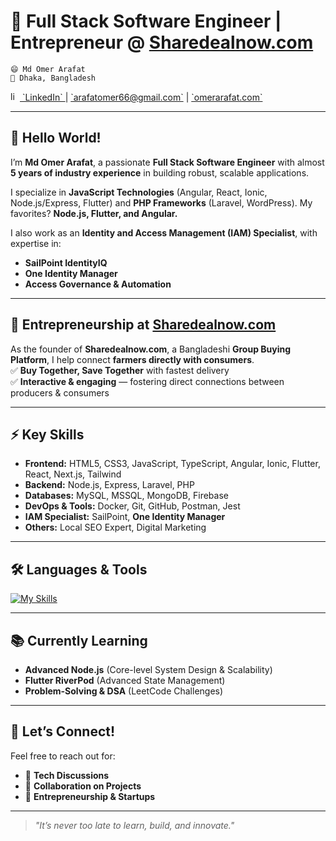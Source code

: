# 🔭 Full Stack Software Engineer | Entrepreneur @ [Sharedealnow.com](https://Sharedealnow.com)

`😄 Md Omer Arafat`  
`🌱 Dhaka, Bangladesh`

<a href="https://www.linkedin.com/in/arafatomer66/" target="_blank">
  <img src="https://avatars3.githubusercontent.com/u/357098" width="15" height="15" alt="linkedin logo"/> `LinkedIn`
</a> | <a href="mailto:arafatomer66@gmail.com">`arafatomer66@gmail.com`</a> | <a href="http://omerarafat.com">`omerarafat.com`</a>

---

## 👋 Hello World!  

I’m **Md Omer Arafat**, a passionate **Full Stack Software Engineer** with almost **5 years of industry experience** in building robust, scalable applications.  

I specialize in **JavaScript Technologies** (Angular, React, Ionic, Node.js/Express, Flutter) and **PHP Frameworks** (Laravel, WordPress). My favorites? **Node.js, Flutter, and Angular.**  

I also work as an **Identity and Access Management (IAM) Specialist**, with expertise in:  
- **SailPoint IdentityIQ**  
- **One Identity Manager**  
- **Access Governance & Automation**

---

## 🚀 Entrepreneurship at [Sharedealnow.com](https://sharedealnow.com)

As the founder of **Sharedealnow.com**, a Bangladeshi **Group Buying Platform**, I help connect **farmers directly with consumers**.  
✅ **Buy Together, Save Together** with fastest delivery  
✅ **Interactive & engaging** — fostering direct connections between producers & consumers  

---

## ⚡ Key Skills

- **Frontend:** HTML5, CSS3, JavaScript, TypeScript, Angular, Ionic, Flutter, React, Next.js, Tailwind  
- **Backend:** Node.js, Express, Laravel, PHP  
- **Databases:** MySQL, MSSQL, MongoDB, Firebase  
- **DevOps & Tools:** Docker, Git, GitHub, Postman, Jest  
- **IAM Specialist:** SailPoint, **One Identity Manager**  
- **Others:** Local SEO Expert, Digital Marketing

---

## 🛠 Languages & Tools  
[![My Skills](https://skillicons.dev/icons?i=html,css,tailwind,js,react,vite,ts,next,angular,ionic,flutter,nodejs,express,mongodb,mysql,firebase,php,laravel,docker,git,github,vscode,jest,postman,stackoverflow&perline=14)](#)

---

## 📚 Currently Learning
- **Advanced Node.js** (Core-level System Design & Scalability)  
- **Flutter RiverPod** (Advanced State Management)  
- **Problem-Solving & DSA** (LeetCode Challenges)

---

## 💬 Let’s Connect!
Feel free to reach out for:  
- 🚀 **Tech Discussions**  
- 🤝 **Collaboration on Projects**  
- 🌱 **Entrepreneurship & Startups**  

---

> _"It’s never too late to learn, build, and innovate."_  

